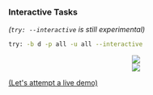 ### Interactive Tasks
_(`try: --interactive` is still experimental)_

```bash
try: -b d -p all -u all --interactive
```
<center>
<img src="images/inspect-task.png"><br>
<img src="images/task-inspector.png"><br>
</center>

<a href="https://public.etherpad-mozilla.org/p/jonasfj-live-demo" target='_blank'>(Let's attempt a live demo)</a>